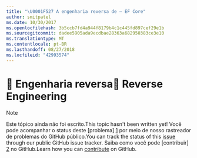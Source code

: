 ```yaml
---
title: "\U0001F527 A engenharia reversa de – EF Core"
author: smitpatel
ms.date: 10/30/2017
ms.openlocfilehash: 3b5ccb7fd4a944f8179b4c1c445fd897cef29e1b
ms.sourcegitcommit: dadee5905ada9ecdbae28363a682950383ce3e10
ms.translationtype: MT
ms.contentlocale: pt-BR
ms.lasthandoff: 08/27/2018
ms.locfileid: "42993574"
---
```

# <a name="-reverse-engineering"></a><span data-ttu-id="a0281-102">🔧 Engenharia reversa</span><span class="sxs-lookup"><span data-stu-id="a0281-102">🔧 Reverse Engineering</span></span>

> [!NOTE]
> <span data-ttu-id="a0281-103">Este tópico ainda não foi escrito.</span><span class="sxs-lookup"><span data-stu-id="a0281-103">This topic hasn't been written yet!</span></span> <span data-ttu-id="a0281-104">Você pode acompanhar o status deste [problema] [ 1] por meio de nosso rastreador de problemas do GitHub público.</span><span class="sxs-lookup"><span data-stu-id="a0281-104">You can track the status of this [issue][1] through our public GitHub issue tracker.</span></span> <span data-ttu-id="a0281-105">Saiba como você pode [contribuir] [ 2] no GitHub.</span><span class="sxs-lookup"><span data-stu-id="a0281-105">Learn how you can [contribute][2] on GitHub.</span></span>


  [1]: https://github.com/aspnet/EntityFramework.Docs/issues/508
  [2]: https://github.com/aspnet/EntityFramework.Docs/blob/master/CONTRIBUTING.md

